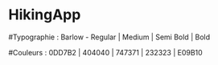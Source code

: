 # HikingApp



#Typographie : Barlow - Regular | Medium | Semi Bold | Bold



#Couleurs : 0DD7B2 | 404040 | 747371 | 232323 | E09B10
